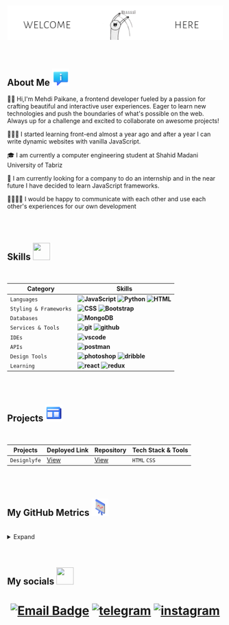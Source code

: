 

**![Banner Image](https://github.com/paikane/paikane/blob/main/banner5.gif?raw=true](https://github.com/paikane/paikane/blob/main/banner5.gif?raw=true))**  
<br/>
<br/>
<h2>About Me <img width="40x" height="40px" src="https://github.com/paikane/paikane/blob/main/icons8-about-94.png?raw=true" /> </h2>
<p>👋🏻 Hi,I'm Mehdi Paikane, a frontend developer fueled by a passion for crafting beautiful and interactive user experiences. Eager to learn new technologies and push the boundaries of what's possible on the web. Always up for a challenge and excited to collaborate on awesome projects!</p>

<p>🧑🏻‍💻 I started learning front-end almost a year ago and after a year I can write dynamic websites with vanilla JavaScript.</p>

<p>🎓 I am currently a computer engineering student at Shahid Madani University of Tabriz</p>

<p>🎯 I am currently looking for a company to do an internship and in the near future I have decided to learn JavaScript frameworks.</p>

<p>🫱🏻‍🫲🏻 I would be happy to communicate with each other and use each other's experiences for our own development</p> 
<br/>
<br/>
<h2>Skills <img width="40x" height="40px" src="https://img.icons8.com/?size=100&id=JotyIGuwYDA8&format=png&color=000000" /> </h2>
<br/>

| Category | Skills |
| --- | --- |
| `Languages` |**![JavaScript](https://img.shields.io/badge/JavaScript-F7DF1E?style=for-the-badge&logo=javascript&logoColor=black)** **![Python](https://img.shields.io/badge/Python-3776AB?style=for-the-badge&logo=python&logoColor=white)** **![HTML](https://img.shields.io/badge/HTML5-E34F26?style=for-the-badge&logo=html5&logoColor=white)** |
| `Styling & Frameworks` | **![CSS](https://img.shields.io/badge/CSS3-1572B6?style=for-the-badge&logo=css3&logoColor=white)** **![Bootstrap](https://img.shields.io/badge/Bootstrap-563D7C?style=for-the-badge&logo=bootstrap&logoColor=white)** |
| `Databases` | **![MongoDB](https://img.shields.io/badge/MongoDB-4EA94B?style=for-the-badge&logo=mongodb&logoColor=white)** |
| `Services & Tools` | **![git](https://img.shields.io/badge/GIT-E44C30?style=for-the-badge&logo=git&logoColor=white)** **![github](	https://img.shields.io/badge/GitHub-100000?style=for-the-badge&logo=github&logoColor=white)** |
| `IDEs` | **![vscode](https://img.shields.io/badge/VS_Code-0078D4?style=for-the-badge&logo=visual%20studio%20code&logoColor=white)** |
| `APIs` | **![postman](https://img.shields.io/badge/POSTMAN-ff6633?style=for-the-badge&logo=postman&logoColor=white)** |
| `Design Tools` | **![photoshop](https://img.shields.io/badge/Adobe%20Photoshop-31A8FF?style=for-the-badge&logo=Adobe%20Photoshop&logoColor=black)** **![dribble](https://img.shields.io/badge/Dribbble-EA4C89?style=for-the-badge&logo=dribbble&logoColor=white)** |
| `Learning` | **![react](https://img.shields.io/badge/React-20232A?style=for-the-badge&logo=react&logoColor=61DAFB)** **![redux](https://img.shields.io/badge/Redux-593D88?style=for-the-badge&logo=redux&logoColor=white)** |
<br/>
<br/>
<h2>Projects <img width="40x" height="40px" src="https://github.com/paikane/paikane/blob/main/icons8-news-94.png?raw=true" /> </h2>
<br/>

| Projects | Deployed Link | Repository | Tech Stack & Tools |
| ----- | --- | --- | ---- |
|`Designlyfe`|[View](readme.com)|[View](readme.com)|`HTML` `CSS`|
<br/>
<br/>
<h2>My GitHub Metrics <img width="40x" height="40px" src="https://github.com/paikane/paikane/blob/main/icons8-statistics-50.png?raw=true" /> </h2>
<br/>

<details>

  <summary>Expand</summary>
<br/>

  | Header 1 | Header 2 |
  | -------- | -------- |
  | ![Anurag's GitHub stats](https://github-readme-stats.vercel.app/api?username=paikane&show_icons=true&theme=transparent)    | ![Top Langs](https://github-readme-stats.vercel.app/api/top-langs/?username=paikane&langs_count=8)   |
  
</details>
<br/>
<br/>
<h2>My socials <img width="40x" height="40px" src="https://img.icons8.com/?size=100&id=CLuWGSvnuOz9&format=png&color=000000" /> </h2>
<h1 align="center">
  
[![Email Badge](https://img.shields.io/badge/Gmail-efefef?style=for-the-badge&logo=gmail&logoColor=black)](mailto:m.mehdi.paikane@gmail.com)
[![telegram](https://img.shields.io/badge/Telegram-efefef?style=for-the-badge&logo=telegram&logoColor=black)](https://t.me/paikane)
[![instagram](https://img.shields.io/badge/instagram-efefef?style=for-the-badge&logo=instagram&logoColor=black)](https://instagram.com/m.mehdi.paikane)

</h1>

<!-- THE END :) -->





